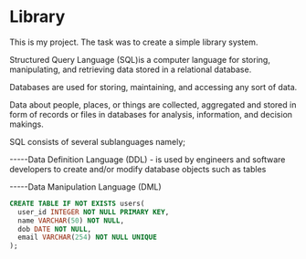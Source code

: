 # Library
This is my project. The task was to create a simple library system.

Structured Query Language (SQL)is a computer language for storing, manipulating, and retrieving data stored in a relational database.


Databases are used for storing, maintaining, and accessing any sort of data.

Data about people, places, or things are collected, aggregated and stored in form of records or files in databases for analysis, information, and decision makings.

SQL consists of several sublanguages namely;

-----Data Definition Language (DDL) - is used by engineers and software developers to create and/or modify database objects such as tables

-----Data Manipulation Language (DML)

```sql
CREATE TABLE IF NOT EXISTS users(
  user_id INTEGER NOT NULL PRIMARY KEY,
  name VARCHAR(50) NOT NULL,
  dob DATE NOT NULL,
  email VARCHAR(254) NOT NULL UNIQUE
);
```
